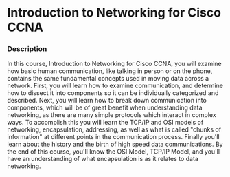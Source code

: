# Introduction to Networking for Cisco CCNA

### Description 
In this course, Introduction to Networking for Cisco CCNA, you will examine how basic human communication, like talking in person or on the phone, contains the same fundamental concepts used in moving data across a network. First, you will learn how to examine communication, and determine how to dissect it into components so it can be individually categorized and described. Next, you will learn how to break down communication into components, which will be of great benefit when understanding data networking, as there are many simple protocols which interact in complex ways. To accomplish this you will learn the TCP/IP and OSI models of networking, encapsulation, addressing, as well as what is called "chunks of information" at different points in the communication process. Finally you'll learn about the history and the birth of high speed data communications. By the end of this course, you'll know the OSI Model, TCP/IP Model, and you'll have an understanding of what encapsulation is as it relates to data networking.